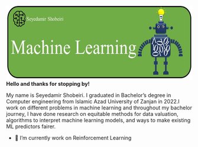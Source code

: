  <img src="MachineLearning.jpg" alt="Machine_Learning" width="1000" height="200"> 
<b>Hello and thanks for stopping by!</b>

My name is Seyedamir Shobeiri.
I graduated in Bachelor’s degree in Computer engineering from Islamic Azad University of Zanjan in 2022.I work on different problems in machine learning and throughout my bachelor journey, I have done research on equitable methods for data valuation, algorithms to interpret machine learning models, and ways to make existing ML predictors fairer.

- 🌱 I’m currently work on Reinforcement Learning


